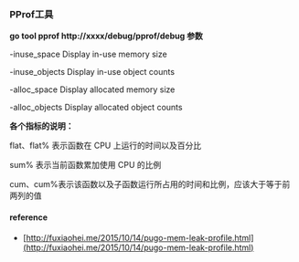 ### PProf工具

**go tool pprof http://xxxx/debug/pprof/debug 参数**

  -inuse\_space      Display in-use memory size

  -inuse\_objects    Display in-use object counts

  -alloc\_space      Display allocated memory size

  -alloc\_objects    Display allocated object counts

**各个指标的说明：**

flat、flat% 表示函数在 CPU 上运行的时间以及百分比

sum% 表示当前函数累加使用 CPU 的比例

cum、cum%表示该函数以及子函数运行所占用的时间和比例，应该大于等于前两列的值

#### reference

* [http://fuxiaohei.me/2015/10/14/pugo-mem-leak-profile.html](http://fuxiaohei.me/2015/10/14/pugo-mem-leak-profile.html)



